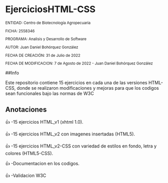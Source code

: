 # EjerciciosHTML-CSS

<sub>
  
ENTIDAD: Centro de Biotecnología Agropecuaria

FICHA: 2558346

PROGRAMA: Analisis y Desarrollo de Software

AUTOR: Juan Daniel Bohórquez González

FECHA DE CREACIÓN: 31 de Julio de 2022

FECHA DE MODIFICACION: 7 de Agosto de 2022 - Juan Daniel Bohórquez González

</sub>

##Info

Este repositorio contiene 15 ejercicios en cada una de las versiones HTML-CSS, donde se realizaron modificaciones y mejoras para que los codigos sean funcionales bajo las normas de W3C

## Anotaciones
👍 -15 ejercicios HTML_v1 (xhtml 1.0).

👍 -15 ejercicios HTML_v2 con imagenes insertadas (HTML5).

👍 -15 ejercicios HTML_v2-CSS con variedad de estilos en fondo, letra y colores (HTML5-CSS).

👍 -Documentacion en los codigos.

👍 -Validacion W3C
